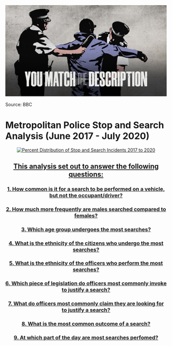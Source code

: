 ![header](./images/header.png)

Source: BBC 

# Metropolitan Police Stop and Search Analysis (June 2017 - July 2020)

<div>
    <a href="https://plotly.com/~rosshaden/1/?share_key=dApJY2gNQho5Hfs6JKailm" target="_blank" title="Percent Distribution of Stop and Search Incidents 2017 to 2020" style="display: block; text-align: center;"><img src="https://plotly.com/~rosshaden/1.png?share_key=dApJY2gNQho5Hfs6JKailm" alt="Percent Distribution of Stop and Search Incidents 2017 to 2020" style="max-width: 100%;width: 900px;"  width="600">
</div>



## This analysis set out to answer the following questions: 

### 1. How common is it for a search to be performed on a vehicle, but not the occupant/driver? 

### 2. How much more frequently are males searched compared to females?

### 3. Which age group undergoes the most searches?

### 4. What is the ethnicity of the citizens who undergo the most searches?

### 5. What is the ethnicity of the officers who perform the most searches? 

### 6. Which piece of legislation do officers most commonly invoke to justify a search? 

### 7. What do officers most commonly claim they are looking for to justify a search? 

### 8. What is the most common outcome of a search?

### 9. At which part of the day are most searches perfomed? 
